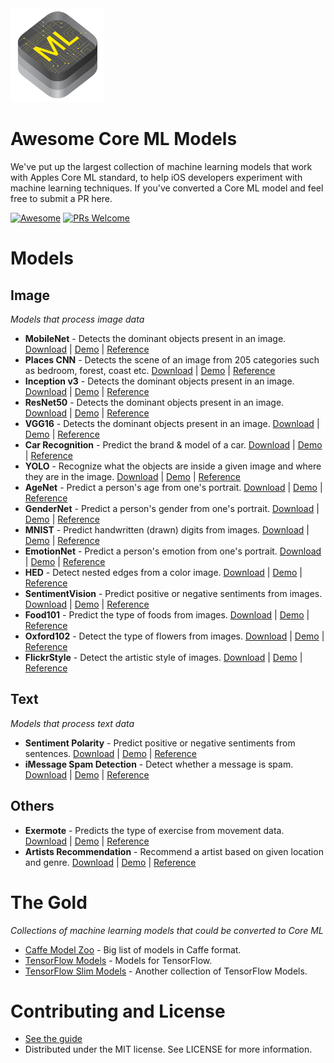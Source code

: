 
<img src="images/coreml.png" width="150" height="150"/>

# Awesome Core ML Models

We've put up the largest collection of machine learning models that work with Apples Core ML standard, to help iOS developers experiment with machine learning techniques. If you've converted a Core ML model and feel free to submit a PR here.

[![Awesome](https://cdn.rawgit.com/sindresorhus/awesome/d7305f38d29fed78fa85652e3a63e154dd8e8829/media/badge.svg)](https://github.com/sindresorhus/awesome)
[![PRs Welcome](https://img.shields.io/badge/PRs-welcome-brightgreen.svg)](http://makeapullrequest.com)

# Models

## Image
*Models that process image data*
* **MobileNet** - Detects the dominant objects present in an image. [Download](https://s3-us-west-2.amazonaws.com/coreml-models/MobileNet.mlmodel) | [Demo](https://github.com/hollance/MobileNet-CoreML) | [Reference](https://arxiv.org/abs/1704.04861)
* **Places CNN** - Detects the scene of an image from 205 categories such as bedroom, forest, coast etc. [Download](https://s3-us-west-2.amazonaws.com/coreml-models/GoogLeNetPlaces.mlmodel) | [Demo](https://github.com/chenyi1989/CoreMLDemo) | [Reference](http://places.csail.mit.edu/index.html)
* **Inception v3** - Detects the dominant objects present in an image. [Download](https://s3-us-west-2.amazonaws.com/coreml-models/Inceptionv3.mlmodel) | [Demo](https://github.com/yulingtianxia/Core-ML-Sample/) | [Reference](https://arxiv.org/abs/1512.00567)
* **ResNet50** - Detects the dominant objects present in an image. [Download](https://s3-us-west-2.amazonaws.com/coreml-models/Resnet50.mlmodel) | [Demo](https://github.com/ytakzk/CoreML-samples) | [Reference](https://arxiv.org/abs/1512.03385)
* **VGG16** - Detects the dominant objects present in an image. [Download](https://s3-us-west-2.amazonaws.com/coreml-models/VGG16.mlmodel) | [Demo](https://github.com/alaphao/CoreMLExample) | [Reference](https://arxiv.org/abs/1409.1556)
* **Car Recognition** - Predict the brand & model of a car. [Download](https://s3-us-west-2.amazonaws.com/coreml-models/CarRecognition.mlmodel) | [Demo](https://github.com/likedan/Core-ML-Car-Recognition) | [Reference](http://mmlab.ie.cuhk.edu.hk/datasets/comp_cars/index.html)
* **YOLO** - Recognize what the objects are inside a given image and where they are in the image. [Download](https://s3-us-west-2.amazonaws.com/coreml-models/TinyYOLO.mlmodel) | [Demo](https://github.com/hollance/YOLO-CoreML-MPSNNGraph) | [Reference](http://machinethink.net/blog/object-detection-with-yolo)
* **AgeNet** - Predict a person's age from one's portrait. [Download](https://s3-us-west-2.amazonaws.com/coreml-models/AgeNet.mlmodel) | [Demo](https://github.com/cocoa-ai/FacesVisionDemo) | [Reference](http://www.openu.ac.il/home/hassner/projects/cnn_agegender/)
* **GenderNet** - Predict a person's gender from one's portrait. [Download](https://s3-us-west-2.amazonaws.com/coreml-models/GenderNet.mlmodel) | [Demo](https://github.com/cocoa-ai/FacesVisionDemo) | [Reference](http://www.openu.ac.il/home/hassner/projects/cnn_agegender/)
* **MNIST** - Predict handwritten (drawn) digits from images. [Download](https://s3-us-west-2.amazonaws.com/coreml-models/MNIST.mlmodel) | [Demo](https://github.com/ph1ps/MNIST-CoreML) | [Reference](http://yann.lecun.com/exdb/mnist/)
* **EmotionNet** - Predict a person's emotion from one's portrait. [Download](https://s3-us-west-2.amazonaws.com/coreml-models/CNNEmotions.mlmodel) | [Demo](https://github.com/cocoa-ai/FacesVisionDemo) | [Reference](http://www.openu.ac.il/home/hassner/projects/cnn_emotions/)
* **HED** - Detect nested edges from a color image. [Download](https://s3-us-west-2.amazonaws.com/coreml-models/HED_so.mlmodel) | [Demo](https://github.com/s1ddok/HED-CoreML) | [Reference](http://dl.acm.org/citation.cfm?id=2654889)
* **SentimentVision** - Predict positive or negative sentiments from images. [Download](https://s3-us-west-2.amazonaws.com/coreml-models/VisualSentimentCNN.mlmodel) | [Demo](https://github.com/cocoa-ai/SentimentVisionDemo) | [Reference](http://www.sciencedirect.com/science/article/pii/S0262885617300355?via%3Dihub)
* **Food101** - Predict the type of foods from images. [Download](https://s3-us-west-2.amazonaws.com/coreml-models/Food101.mlmodel) | [Demo](https://github.com/ph1ps/Food101-CoreML) | [Reference](http://visiir.lip6.fr/explore)
* **Oxford102** - Detect the type of flowers from images. [Download](https://s3-us-west-2.amazonaws.com/coreml-models/Oxford102.mlmodel) | [Demo](https://github.com/cocoa-ai/FlowersVisionDemo) | [Reference](http://jimgoo.com/flower-power/)
* **FlickrStyle** - Detect the artistic style of images. [Download](https://s3-us-west-2.amazonaws.com/coreml-models/FlickrStyle.mlmodel) | [Demo](https://github.com/cocoa-ai/StylesVisionDemo) | [Reference](http://sergeykarayev.com/files/1311.3715v3.pdf)

## Text
*Models that process text data*
* **Sentiment Polarity** - Predict positive or negative sentiments from sentences. [Download](https://s3-us-west-2.amazonaws.com/coreml-models/SentimentPolarity.mlmodel) | [Demo](https://github.com/cocoa-ai/SentimentCoreMLDemo) | [Reference](http://boston.lti.cs.cmu.edu/classes/95-865-K/HW/HW3/)
* **iMessage Spam Detection** - Detect whether a message is spam. [Download](https://s3-us-west-2.amazonaws.com/coreml-models/MessageClassifier.mlmodel) | [Demo](https://github.com/gkswamy98/imessage-spam-detection/tree/master) | [Reference](http://www.dt.fee.unicamp.br/~tiago/smsspamcollection/)
## Others
* **Exermote** - Predicts the type of exercise from movement data. [Download](https://s3-us-west-2.amazonaws.com/coreml-models/Exermote.mlmodel) | [Demo](https://github.com/Lausbert/Exermote/tree/master/ExermoteInference) | [Reference](http://lausbert.com/2017/08/03/exermote/)
* **Artists Recommendation** - Recommend a artist based on given location and genre. [Download](https://s3-us-west-2.amazonaws.com/coreml-models/Artist.mlmodel) | [Demo](https://github.com/gkswamy98/imessage-spam-detection/tree/master) | [Reference](https://www.agnosticdev.com/blog-entry/python/using-scikit-learn-and-coreml-create-music-recommendation-engine)

# The Gold
*Collections of machine learning models that could be converted to Core ML*

* [Caffe Model Zoo](https://github.com/BVLC/caffe/wiki/Model-Zoo) - Big list of models in Caffe format.
* [TensorFlow Models](https://github.com/tensorflow/models) - Models for TensorFlow.
* [TensorFlow Slim Models](https://github.com/tensorflow/models/blob/master/slim/README.md) - Another collection of TensorFlow Models.

# Contributing and License
* [See the guide](https://github.com/likedan/Awesome-CoreML-Models/blob/master/.github/CONTRIBUTING.md)
* Distributed under the MIT license. See LICENSE for more information.

